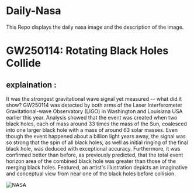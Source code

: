 # Daily-Nasa

This Repo displays the daily nasa image and the description of the image.

<!--NASA-->
# GW250114: Rotating Black Holes Collide
## explaination :

It was the strongest gravitational wave signal yet measured -- what did it show?  GW250114 was detected by both arms of the Laser Interferometer Gravitational-wave Observatory (LIGO) in Washington and Louisiana USA earlier this year.  Analysis showed that the event was created when two black holes, each of mass around 33 times the mass of the Sun, coalesced into one larger black hole with a mass of around 63 solar masses.  Even though the event happened about a billion light years away, the signal was so strong that the spin of all black holes, as well as initial ringing of the final black hole, was deduced with exceptional accuracy. Furthermore, it was confirmed better than before, as previously predicted, that the total event horizon area of the combined black hole was greater than those of the merging black holes. Featured, an artist's illustration depicts an imaginative and conceptual view from near one of the black holes before collision.

![NASA](https://apod.nasa.gov/apod/image/2509/ArtGw250114_Simonnet_960.jpg)
<!--/NASA-->